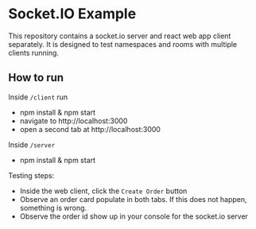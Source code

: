 # Socket.IO Example

This repository contains a socket.io server and react web app client separately. It is designed to test namespaces and rooms with multiple clients running.

## How to run

Inside `/client` run

* npm install & npm start
* navigate to http://localhost:3000
* open a second tab at http://localhost:3000

Inside `/server`

* npm install & npm start

Testing steps:

* Inside the web client, click the `Create Order` button
* Observe an order card populate in both tabs. If this does not happen, something is wrong.
* Observe the order id show up in your console for the socket.io server
